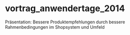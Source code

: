 vortrag_anwendertage_2014
=========================

Präsentation: Bessere Produktempfehlungen durch bessere Rahmenbedingungen im Shopsystem und Umfeld

